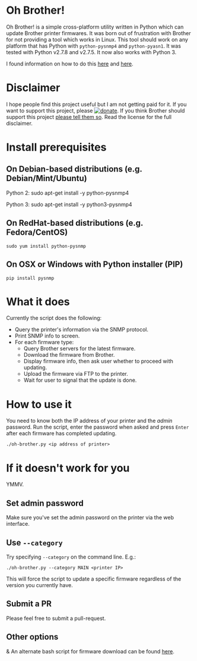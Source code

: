 # Oh Brother!
Oh Brother! is a simple cross-platform utility written in Python which can
update Brother printer firmwares.  It was born out of frustration with Brother
for not providing a tool which works in Linux.  This tool should work on any
platform that has Python with ``python-pysnmp4`` and ``python-pyasn1``.  It was tested with Python
v2.7.8 and v2.7.5.  It now also works with Python 3.

I found information on how to do this
[here](https://cbompart.wordpress.com/2014/02/05/printer-update/) and
[here](http://pschla.blogspot.com/2013/08/resurrecting-brother-hl-2250dn-after.html).

# Disclaimer
I hope people find this project useful but I am not getting paid for it.  If you want to support this project, please [![donate](https://www.paypalobjects.com/en_US/i/btn/btn_donate_SM.gif)](https://www.paypal.com/cgi-bin/webscr?cmd=_s-xclick&hosted_button_id=J23DKKKYZRTA4).  If you think Brother should support this project [please tell them so](http://www.brother-usa.com/askus/).  Read the license for the full disclaimer.

# Install prerequisites

## On Debian-based distributions (e.g. Debian/Mint/Ubuntu)

Python 2: 
    sudo apt-get install -y python-pysnmp4

Python 3:
    sudo apt-get install -y python3-pysnmp4

## On RedHat-based distributions (e.g. Fedora/CentOS)

```
sudo yum install python-pysnmp
```

## On OSX or Windows with Python installer (PIP)

```
pip install pysnmp
```

# What it does
Currently the script does the following:

  * Query the printer's information via the SNMP protocol.
  * Print SNMP info to screen.
  * For each firmware type:
    * Query Brother servers for the latest firmware.
    * Download the firmware from Brother.
    * Display firmware info, then ask user whether to proceed with updating.
    * Upload the firmware via FTP to the printer.
    * Wait for user to signal that the update is done.

# How to use it
You need to know both the IP address of your printer and the *admin* password.
Run the script, enter the password when asked and press ```Enter``` after each
firmware has completed updating.


```
./oh-brother.py <ip address of printer>
```

# If it doesn't work for you
YMMV.

## Set admin password
Make sure you've set the admin password on the printer via the web interface.

## Use ``--category``
Try specifying ``--category`` on the command line.  E.g.:

    ./oh-brother.py --category MAIN <printer IP>

This will force the script to update a specific firmware regardless of the
version you currently have.

## Submit a PR
Please feel free to submit a pull-request.

## Other options
& An alternate bash script for firmware download can be found [here](https://cbompart.wordpress.com/2014/05/26/brother-printer-firmware-part-2/).
